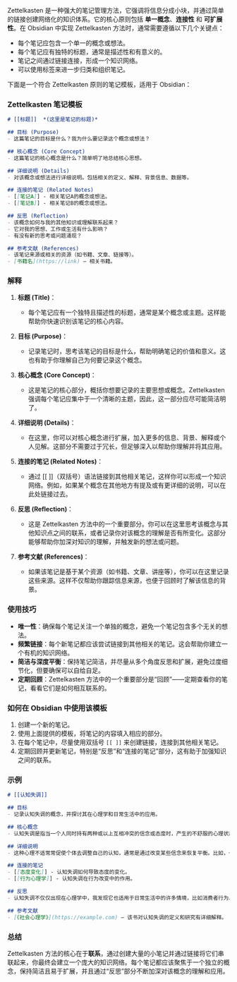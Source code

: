 Zettelkasten 是一种强大的笔记管理方法，它强调将信息分成小块，并通过简单的链接创建网络化的知识体系。它的核心原则包括 **单一概念**、**连接性** 和 **可扩展性**。在 Obsidian 中实现 Zettelkasten 方法时，通常需要遵循以下几个关键点：

- 每个笔记应包含一个单一的概念或想法。
- 每个笔记应有独特的标题，通常是描述性和有意义的。
- 笔记之间通过链接连接，形成一个知识网络。
- 可以使用标签来进一步归类和组织笔记。

下面是一个符合 Zettelkasten 原则的笔记模板，适用于 Obsidian：

### Zettelkasten 笔记模板

```markdown
# [[标题]]  *(这里是笔记的标题)*

## 目标 (Purpose)
- 这篇笔记的目标是什么？我为什么要记录这个概念或想法？

## 核心概念 (Core Concept)
- 这篇笔记的核心概念是什么？简单明了地总结核心思想。

## 详细说明 (Details)
- 对该概念或想法进行详细说明。包括相关的定义、解释、背景信息、数据等。

## 连接的笔记 (Related Notes)
- [[笔记A]] - 相关笔记A的概念或想法。
- [[笔记B]] - 相关笔记B的概念或想法。

## 反思 (Reflection)
- 该概念如何与我的其他知识或理解联系起来？
- 它对我的思想、工作或生活有什么影响？
- 有没有新的思考或问题涌现？

## 参考文献 (References)
- 该笔记来源或相关的资源（如书籍、文章、链接等）。
- [书籍名](https://link) — 相关书籍。
```

### 解释

1. **标题 (Title)**：
    
    - 每个笔记应有一个独特且描述性的标题，通常是某个概念或主题。这样能帮助你快速识别该笔记的核心内容。
2. **目标 (Purpose)**：
    
    - 记录笔记时，思考该笔记的目标是什么，帮助明确笔记的价值和意义。这也有助于你理解自己为何要记录这个概念。
3. **核心概念 (Core Concept)**：
    
    - 这是笔记的核心部分，概括你想要记录的主要思想或概念。Zettelkasten 强调每个笔记应集中于一个清晰的主题，因此，这一部分应尽可能简洁明了。
4. **详细说明 (Details)**：
    
    - 在这里，你可以对核心概念进行扩展，加入更多的信息、背景、解释或个人见解。这部分不需要过于冗长，但足够深入以帮助你理解并将其应用。
5. **连接的笔记 (Related Notes)**：
    
    - 通过 [[ ]]（双括号）语法链接到其他相关笔记，这样你可以形成一个知识网络。例如，如果某个概念在其他地方有提及或有更详细的说明，可以在此处链接过去。
6. **反思 (Reflection)**：
    
    - 这是 Zettelkasten 方法中的一个重要部分。你可以在这里思考该概念与其他知识点之间的联系，或者记录你对该概念的理解是否有所变化。这部分能够帮助你加深对知识的理解，并触发新的想法或问题。
7. **参考文献 (References)**：
    
    - 如果该笔记是基于某个资源（如书籍、文章、讲座等），你可以在这里记录这些来源。这样不仅帮助你跟踪信息来源，也便于回顾时了解该信息的背景。

### 使用技巧

- **唯一性**：确保每个笔记关注一个单独的概念，避免一个笔记包含多个无关的想法。
- **频繁链接**：每个新笔记都应该尝试链接到其他相关的笔记。这会帮助你建立一个有机的知识网络。
- **简洁与深度平衡**：保持笔记简洁，并尽量从多个角度反思和扩展，避免过度细节化，但要确保可以自给自足。
- **定期回顾**：Zettelkasten 方法中的一个重要部分是“回顾”——定期查看你的笔记，看看它们是如何相互联系的。

### 如何在 Obsidian 中使用该模板

1. 创建一个新的笔记。
2. 使用上面提供的模板，将笔记的内容填入相应的部分。
3. 在每个笔记中，尽量使用双括号 `[[ ]]` 来创建链接，连接到其他相关笔记。
4. 定期回顾并更新笔记，特别是“反思”和“连接的笔记”部分，这有助于加强知识之间的联系。

### 示例

```markdown
# [[认知失调]]

## 目标
- 记录认知失调的概念，并探讨其在心理学和日常生活中的应用。

## 核心概念
- 认知失调是指当一个人同时持有两种或以上互相冲突的信念或态度时，产生的不舒服的心理状态。

## 详细说明
- 这种心理不适常常促使个体去调整自己的认知，通常是通过改变某些信念来恢复平衡。比如，一个人可能在环境保护方面持有强烈的信念，但如果他自己却经常使用一次性塑料，这种冲突可能导致他改变自己的行为或态度。

## 连接的笔记
- [[态度变化]] - 认知失调如何导致态度的变化。
- [[行为心理学]] - 认知失调在行为改变中的作用。

## 反思
- 认知失调不仅仅出现在心理学中，我发现它也适用于日常生活中的许多情境，比如消费者行为、政治信仰等。它促使我思考人们如何自我调节认知以避免心理冲突。

## 参考文献
- [《社会心理学》](https://example.com) — 该书对认知失调的定义和研究有详细解释。
```

### 总结

Zettelkasten 方法的核心在于**联系**，通过创建大量的小笔记并通过链接将它们串联起来，你最终会建立一个庞大的知识网络。每个笔记都应该聚焦于一个独立的概念，保持简洁且易于扩展，并且通过“反思”部分不断加深对该概念的理解和应用。
